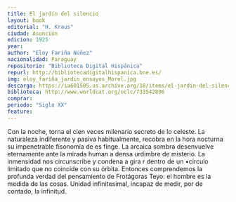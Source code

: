 ```yaml
---
title: El jardín del silencio
layout: book
editorial: "H. Kraus"
ciudad: Asunción
edicion: 1925
year: 
author: "Eloy Fariña Núñez"
nacionalidad: Paraguay
repositorio: "Biblioteca Digital Hispánica"
repurl: http://bibliotecadigitalhispanica.bne.es/
img: eloy_fariña_jardin_ensayos_Morel.jpg
descarga: https://ia601505.us.archive.org/18/items/el-jardin-del-silencio/El%20jardin%20del%20silencio.pdf
biblioteca: http://www.worldcat.org/oclc/733542896
comprar: 
periodo: "Siglo XX"
feature: 
---
```

 

Con la noche, torna el cien veces milenario secreto de lo celeste. La naturaleza indiferente y pasiva habitualmente, recobra en la hora nocturna su impenetrable fisonomía de es finge. La arcaica sombra desenvuelve eternamente ante la mirada human a densa urdimbre de misterio. La inmensidad nos circunscribe y condena a gira r dentro de un •círculo limitado que no coincide con su órbita. Entonces comprendemos la profunda verdad del pensamiento de Frotágoras Teyo: el hombre es la medida de las cosas. Unidad infinitesimal, incapaz de medir, por de contado, la infinitud.
